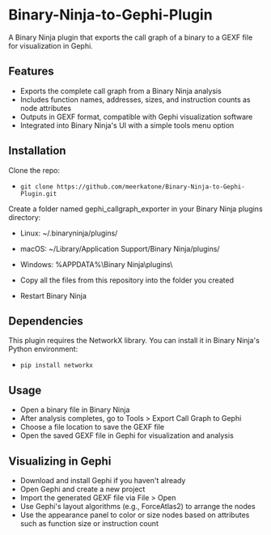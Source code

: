 # Binary-Ninja-to-Gephi-Plugin
A Binary Ninja plugin that exports the call graph of a binary to a GEXF file for visualization in Gephi.

## Features
- Exports the complete call graph from a Binary Ninja analysis
- Includes function names, addresses, sizes, and instruction counts as node attributes
- Outputs in GEXF format, compatible with Gephi visualization software
- Integrated into Binary Ninja's UI with a simple tools menu option

## Installation

Clone the repo:
- ```git clone https://github.com/meerkatone/Binary-Ninja-to-Gephi-Plugin.git ```

Create a folder named gephi_callgraph_exporter in your Binary Ninja plugins directory:
- Linux: ~/.binaryninja/plugins/
- macOS: ~/Library/Application Support/Binary Ninja/plugins/
- Windows: %APPDATA%\Binary Ninja\plugins\

- Copy all the files from this repository into the folder you created
- Restart Binary Ninja

## Dependencies
This plugin requires the NetworkX library. You can install it in Binary Ninja's Python environment:
- ```pip install networkx```

## Usage
- Open a binary file in Binary Ninja
- After analysis completes, go to Tools > Export Call Graph to Gephi
- Choose a file location to save the GEXF file
- Open the saved GEXF file in Gephi for visualization and analysis

## Visualizing in Gephi
- Download and install Gephi if you haven't already
- Open Gephi and create a new project
- Import the generated GEXF file via File > Open
- Use Gephi's layout algorithms (e.g., ForceAtlas2) to arrange the nodes
- Use the appearance panel to color or size nodes based on attributes such as function size or instruction count

